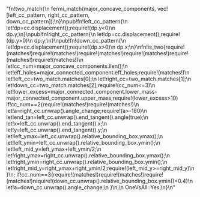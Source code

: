 "fn!two_match{\n    fermi_match(major_concave_components, vec![left_cc_pattern, right_cc_pattern, down_cc_pattern]);\n}\npub!fn!left_cc_pattern{\n    let!dp=cc.displacement();require!(dp.y<0)\n    dp.y;\n}\npub!fn!right_cc_pattern{\n    let!dp=cc.displacement();require!(dp.y>0)\n    dp.y;\n}\npub!fn!down_cc_pattern{\n    let!dp=cc.displacement();require!(dp.x>0)\n    dp.x;\n}\nfn!is_two{require!(matches!)require!(matches!)require!(matches!)require!(matches!)require!(matches!)require!(matches!)\n    let!cc_num=major_concave_components.ilen();\n    let!eff_holes=major_connected_component.eff_holes;require!(matches!)\n    let!left_cc=two_match.matches[0];\n    let!right_cc=two_match.matches[1];\n    let!down_cc=two_match.matches[2];require!(cc_num<=3)\n    let!lower_excess=major_connected_component.lower_mass-major_connected_component.upper_mass;require!(lower_excess>10)    if!cc_num==2{require!(matches!)require!(matches!)\n        let!a=right_cc.unwrap().angle_change;require!(a>-180)\n        let!end_tan=left_cc.unwrap().end_tangent().angle(true);\n        let!x=left_cc.unwrap().end_tangent().x;\n        let!y=left_cc.unwrap().end_tangent().y;\n        let!left_ymax=left_cc.unwrap().relative_bounding_box.ymax();\n        let!left_ymin=left_cc.unwrap().relative_bounding_box.ymin();\n        let!left_mid_y=left_ymax+left_ymin/2;\n        let!right_ymax=right_cc.unwrap().relative_bounding_box.ymax();\n        let!right_ymin=right_cc.unwrap().relative_bounding_box.ymin();\n        let!right_mid_y=right_ymax+right_ymin/2;require!(left_mid_y>=right_mid_y)\n    }\n;    if!cc_num==3{require!(matches!)require!(matches!)require!(matches!)require!(down_cc.unwrap().relative_bounding_box.ymin()<0.4)\n        let!a=down_cc.unwrap().angle_change;\n    }\n;\n    OneVsAll::Yes;\n}\n"